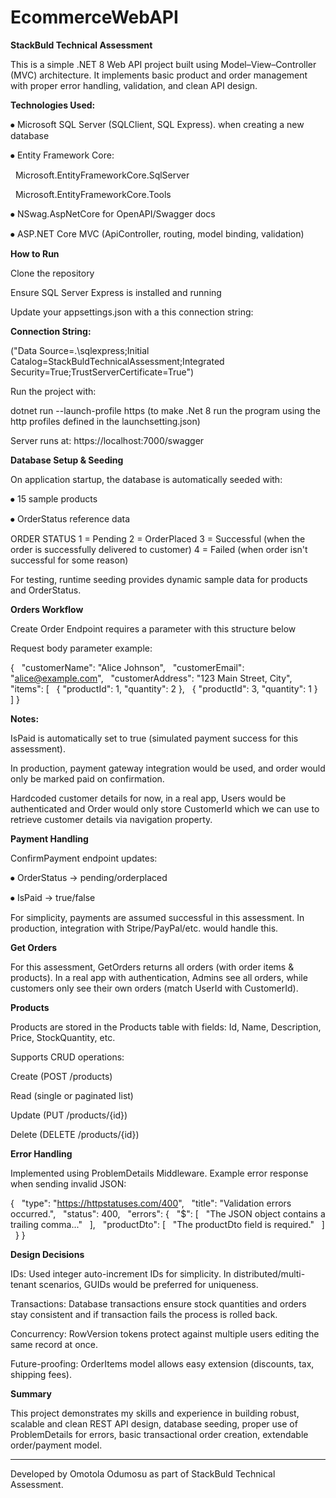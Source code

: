 # EcommerceWebAPI
**StackBuld Technical Assessment**

This is a simple .NET 8 Web API project built using Model–View–Controller (MVC) architecture.
It implements basic product and order management with proper error handling, validation, and clean API design.

**Technologies Used:**

⦁	Microsoft SQL Server (SQLClient, SQL Express). when creating a new database

⦁	Entity Framework Core:

 	Microsoft.EntityFrameworkCore.SqlServer

 	Microsoft.EntityFrameworkCore.Tools

⦁	NSwag.AspNetCore for OpenAPI/Swagger docs

⦁	ASP.NET Core MVC (ApiController, routing, model binding, validation)

**How to Run**

Clone the repository

Ensure SQL Server Express is installed and running

Update your appsettings.json with a this connection string:

**Connection String:**

 ("Data Source=.\\sqlexpress;Initial Catalog=StackBuldTechnicalAssessment;Integrated Security=True;TrustServerCertificate=True")

Run the project with:

dotnet run --launch-profile https (to make .Net 8 run the program using the http profiles defined in the launchsetting.json)


Server runs at:
https://localhost:7000/swagger

**Database Setup & Seeding**

On application startup, the database is automatically seeded with:

⦁	15 sample products

⦁	OrderStatus reference data 

ORDER STATUS
1 = Pending
2 = OrderPlaced
3 = Successful (when the order is successfully delivered to customer)
4 = Failed (when order isn't successful for some reason)


For testing, runtime seeding provides dynamic sample data for products and OrderStatus.

**Orders Workflow**

Create Order Endpoint requires a parameter with this structure below

Request body parameter example:

{
  "customerName": "Alice Johnson",
  "customerEmail": "alice@example.com",
  "customerAddress": "123 Main Street, City",
  "items": [
    { "productId": 1, "quantity": 2 },
    { "productId": 3, "quantity": 1 }
  ]
}


**Notes:**

IsPaid is automatically set to true (simulated payment success for this assessment).

In production, payment gateway integration would be used, and order would only be marked paid on confirmation.

Hardcoded customer details for now, in a real app, Users would be authenticated and Order would only store CustomerId which we can use to retrieve customer details via navigation property.

**Payment Handling**

ConfirmPayment endpoint updates:

⦁ OrderStatus → pending/orderplaced

⦁ IsPaid → true/false

For simplicity, payments are assumed successful in this assessment. In production, integration with Stripe/PayPal/etc. would handle this.

**Get Orders**

For this assessment, GetOrders returns all orders (with order items & products). In a real app with authentication, Admins see all orders, while customers only see their own orders (match UserId with CustomerId).

**Products**

Products are stored in the Products table with fields: Id, Name, Description, Price, StockQuantity, etc.

Supports CRUD operations:

Create (POST /products)

Read (single or paginated list)

Update (PUT /products/{id})

Delete (DELETE /products/{id})

**Error Handling**

Implemented using ProblemDetails Middleware. Example error response when sending invalid JSON:

{
  "type": "https://httpstatuses.com/400",
  "title": "Validation errors occurred.",
  "status": 400,
  "errors": {
    "$": [
      "The JSON object contains a trailing comma..."
    ],
    "productDto": [
      "The productDto field is required."
    ]
  }
}

**Design Decisions**

IDs: Used integer auto-increment IDs for simplicity. In distributed/multi-tenant scenarios, GUIDs would be preferred for uniqueness.

Transactions: Database transactions ensure stock quantities and orders stay consistent and if transaction fails the process is rolled back.

Concurrency: RowVersion tokens protect against multiple users editing the same record at once.

Future-proofing: OrderItems model allows easy extension (discounts, tax, shipping fees).

**Summary**

This project demonstrates my skills and experience in building robust, scalable and clean REST API design, database seeding, proper use of ProblemDetails for errors, basic transactional order creation, extendable order/payment model.

---
Developed by Omotola Odumosu as part of StackBuld Technical Assessment.
